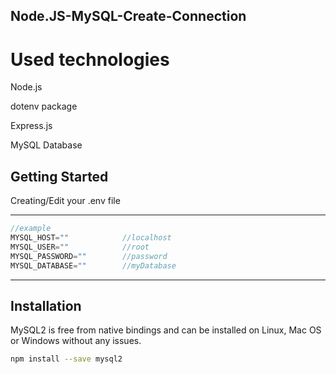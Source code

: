 ## Node.JS-MySQL-Create-Connection

# Used technologies

Node.js

dotenv package

Express.js

MySQL Database

## Getting Started

Creating/Edit your .env file

-------
```js
//example
MYSQL_HOST=""            //localhost 
MYSQL_USER=""            //root
MYSQL_PASSWORD=""        //password
MYSQL_DATABASE=""        //myDatabase
```
-------

## Installation

MySQL2 is free from native bindings and can be installed on Linux, Mac OS or Windows without any issues.

```bash
npm install --save mysql2
```






